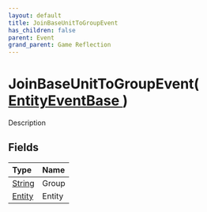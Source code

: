 ```yaml
---
layout: default
title: JoinBaseUnitToGroupEvent
has_children: false
parent: Event
grand_parent: Game Reflection
---
```

# JoinBaseUnitToGroupEvent( [ EntityEventBase ](/docs/game-reflection/events/entity_event_base) )
Description 

## Fields

| Type | Name |
|:-------------|:--------------|
| [String](/docs/game-reflection/components/string) | Group |
| [Entity](/docs/game-reflection/classes/entity) | Entity |

